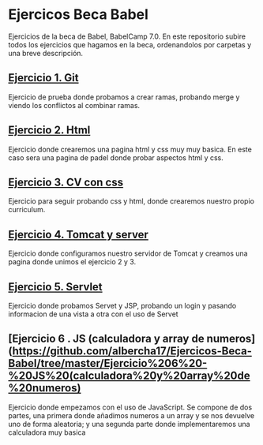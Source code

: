 # Ejercicos Beca Babel


Ejercicios de la beca de Babel, BabelCamp 7.0.
En este repositorio subire todos los ejercicios que hagamos en la beca, ordenandolos por carpetas y una breve descripción.

## [Ejercicio 1. Git](https://github.com/albercha17/Ejercicos-Beca-Babel/tree/master/Ejercicio%201.%20Git)

Ejercicio de prueba donde probamos a crear ramas, probando merge y viendo los conflictos al combinar ramas.

## [Ejercicio 2. Html](https://github.com/albercha17/Ejercicos-Beca-Babel/tree/master/Ejercicio%202.%20Html)

Ejercicio donde crearemos una pagina html y css muy muy basica. En este caso sera una pagina de padel donde probar aspectos html y css.

## [Ejercicio 3. CV con css](https://github.com/albercha17/Ejercicos-Beca-Babel/tree/master/Ejercicio%203.%20CV%20con%20css)

Ejercicio para seguir probando css y html, donde crearemos nuestro propio curriculum.

## [Ejercicio 4. Tomcat y server](https://github.com/albercha17/Ejercicos-Beca-Babel/tree/master/Ejercicio%204%20-%20Tomcat)

Ejercicio donde configuramos nuestro servidor de Tomcat y creamos una pagina donde unimos el ejercicio 2 y 3.

## [Ejercicio 5. Servlet](https://github.com/albercha17/Ejercicos-Beca-Babel/tree/master/Ejercicio%205%20-%20Servlet)

Ejercicio donde probamos Servet y JSP, probando un login y pasando informacion de una vista a otra con el uso de Servet

## [Ejercicio 6 . JS (calculadora y array de numeros](https://github.com/albercha17/Ejercicos-Beca-Babel/tree/master/Ejercicio%206%20-%20JS%20(calculadora%20y%20array%20de%20numeros)

Ejercicio donde empezamos con el uso de JavaScript. Se compone de dos partes, una primera donde añadimos numeros a un array y se nos devuelve uno de forma aleatoria; y una segunda parte donde implementaremos una calculadora muy basica



